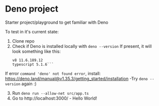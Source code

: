 # Deno project

Starter project/playground to get familiar with Deno

To test in it's current state:

1. Clone repo
2. Check if Deno is installed locally with `deno --version`
   If present, it will look something like this:
    ```deno 1.35.3 (release, x86_64-apple-darwin)
    v8 11.6.189.12
    typescript 5.1.6```

If error `command 'deno' not found error`, install:
https://deno.land/manual@v1.35.3/getting_started/installation
-Try `deno --version` again :)

3. Run `deno run --allow-net src/app.ts`
4. Go to http://localhost:3000/ - Hello World!
